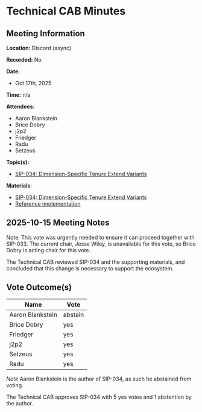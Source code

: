 # Technical CAB Minutes

## Meeting Information

**Location:** Discord (async)

**Recorded:** No

**Date:**

- Oct 17th, 2025

**Time:** n/a

**Attendees:**

- Aaron Blankstein
- Brice Dobry
- j2p2
- Friedger
- Radu
- Setzeus

**Topic(s):**

- [SIP-034: Dimension-Specific Tenure Extend Variants](https://github.com/stacksgov/sips/pull/236)

**Materials**:

- [SIP-034: Dimension-Specific Tenure Extend Variants](https://github.com/stacksgov/sips/pull/236)
- [Reference implementation](https://github.com/stacks-network/stacks-core/pull/6609)

## 2025-10-15 Meeting Notes

Note: This vote was urgently needed to ensure it can proceed together with
SIP-033. The current chair, Jesse Wiley, is unavailable for this vote, so Brice
Dobry is acting chair for this vote.

The Technical CAB reviewed SIP-034 and the supporting materials, and concluded
that this change is necessary to support the ecosystem.

## Vote Outcome(s)

| Name             | Vote    |
| ---------------- | ------- |
| Aaron Blankstein | abstain |
| Brice Dobry      | yes     |
| Friedger         | yes     |
| j2p2             | yes     |
| Setzeus          | yes     |
| Radu             | yes     |

_Note_ Aaron Blankstein is the author of SIP-034, as such he abstained from
voting.

The Technical CAB approves SIP-034 with 5 yes votes and 1 abstention by the
author.
